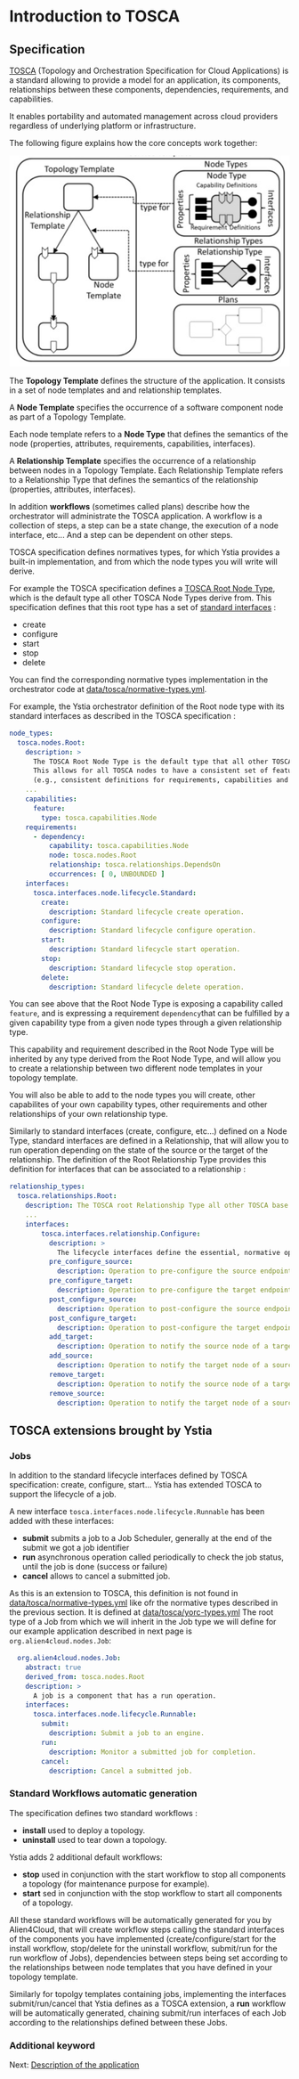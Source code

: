 # Introduction to TOSCA

## Specification

[TOSCA](https://docs.oasis-open.org/tosca/TOSCA-Simple-Profile-YAML/v1.2/os/TOSCA-Simple-Profile-YAML-v1.2-os.html) (Topology
and Orchestration Specification for Cloud Applications) is a standard allowing to provide a model for an application, its components, relationships between these components, dependencies, requirements, and capabilities.

It enables portability and automated management across cloud providers regardless of underlying platform or infrastructure.

The following figure explains how the core concepts work together:

![TOSCA figure](images/tosca.png)

The **Topology Template** defines the structure of the application. It consists in a set of node templates and and relationship templates.

A **Node Template** specifies the occurrence of a software component node as part of a Topology Template.

Each node template refers to a **Node Type** that defines the semantics of the node (properties, attributes, requirements, capabilities, interfaces).

A **Relationship Template** specifies the occurrence of a relationship between nodes in a Topology Template. Each Relationship Template refers to a Relationship Type that defines the semantics of the relationship (properties, attributes, interfaces).

In addition **workflows** (sometimes called plans) describe how the orchestrator will administrate the TOSCA application. A workflow is a collection of steps, a step can be a state change, the execution of a node interface, etc... And a step can be dependent on other steps.

TOSCA specification defines normatives types, for which Ystia provides a built-in implementation, and from which the node types you will write will derive.

For example the TOSCA specification defines a [TOSCA Root Node Type](https://docs.oasis-open.org/tosca/TOSCA-Simple-Profile-YAML/v1.2/os/TOSCA-Simple-Profile-YAML-v1.2-os.html#_Toc528072956), which is the default type all other TOSCA Node Types derive from.
This specification defines that this root type has a set of [standard interfaces](https://docs.oasis-open.org/tosca/TOSCA-Simple-Profile-YAML/v1.2/os/TOSCA-Simple-Profile-YAML-v1.2-os.html#DEFN_TYPE_ITFC_NODE_LIFECYCLE_STANDARD) :
* create
* configure
* start
* stop
* delete

You can find the corresponding normative types implementation in the orchestrator code at [data/tosca/normative-types.yml](https://github.com/ystia/yorc/blob/develop/data/tosca/normative-types.yml).

For example, the Ystia orchestrator definition of the Root node type with its standard interfaces as described in the TOSCA specification :

```yaml
node_types:
  tosca.nodes.Root:
    description: >
      The TOSCA Root Node Type is the default type that all other TOSCA base Node Types derive from.
      This allows for all TOSCA nodes to have a consistent set of features for modeling and management
      (e.g., consistent definitions for requirements, capabilities and lifecycle interfaces).
    ...
    capabilities:
      feature:
        type: tosca.capabilities.Node
    requirements:
      - dependency:
          capability: tosca.capabilities.Node
          node: tosca.nodes.Root
          relationship: tosca.relationships.DependsOn
          occurrences: [ 0, UNBOUNDED ]
    interfaces:
      tosca.interfaces.node.lifecycle.Standard:
        create:
          description: Standard lifecycle create operation.
        configure:
          description: Standard lifecycle configure operation.
        start:
          description: Standard lifecycle start operation.
        stop:
          description: Standard lifecycle stop operation.
        delete:
          description: Standard lifecycle delete operation.
```

You can see above that the Root Node Type is exposing a capability called `feature`, and is expressing a requirement `dependency`that can be fulfilled by a given capability type from a given node types through a given relationship type.

This capability and requirement described in the Root Node Type will be inherited by any type derived from the Root Node Type, and will allow you to create a relationship between two different node templates in your topology template.

You will also be able to add to the node types you will create, other capabilites of your own capability types, other requirements and other relationships of your own relationship type.
 
Similarly to standard interfaces (create, configure, etc...) defined on a Node Type, standard interfaces are defined in a Relationship, that will allow you to run operation depending on the state of the source or the target of the relationship.
The definition of the Root Relationship Type provides this definition for interfaces that can be associated to a relationship :

```yaml
relationship_types:
  tosca.relationships.Root:
    description: The TOSCA root Relationship Type all other TOSCA base Relationship Types derive from
    ...
    interfaces:
        tosca.interfaces.relationship.Configure:
          description: >
            The lifecycle interfaces define the essential, normative operations that each TOSCA Relationship Types may support.
          pre_configure_source:
            description: Operation to pre-configure the source endpoint.
          pre_configure_target:
            description: Operation to pre-configure the target endpoint.
          post_configure_source:
            description: Operation to post-configure the source endpoint.
          post_configure_target:
            description: Operation to post-configure the target endpoint.
          add_target:
            description: Operation to notify the source node of a target node being added via a relationship.
          add_source:
            description: Operation to notify the target node of a source node which is now available via a relationship.
          remove_target:
            description: Operation to notify the source node of a target node being removed from a relationship.
          remove_source:
            description: Operation to notify the target node of a source node being removed from a relationship.
```

## TOSCA extensions brought by Ystia

### Jobs

In addition to the standard lifecycle interfaces defined by TOSCA specification: create, configure, start... Ystia has extended TOSCA to support the lifecycle of a job.

A new interface `tosca.interfaces.node.lifecycle.Runnable` has been added with these interfaces:
* **submit** submits a job to a Job Scheduler, generally at the end of the submit we got a job identifier
* **run** asynchronous operation called periodically to check the job status, until the job is done (success or failure)
* **cancel** allows to cancel a submitted job.

As this is an extension to TOSCA, this definition is not found in [data/tosca/normative-types.yml](https://github.com/ystia/yorc/blob/develop/data/tosca/normative-types.yml) like ofr the normative types described in the previous section.
It is defined at [data/tosca/yorc-types.yml](https://github.com/ystia/yorc/blob/develop/data/tosca/yorc-types.yml)
The root type of a Job from which we will inherit in the Job type we will define for our example application described in next page is `org.alien4cloud.nodes.Job`:

```yaml
  org.alien4cloud.nodes.Job:
    abstract: true
    derived_from: tosca.nodes.Root
    description: >
      A job is a component that has a run operation.
    interfaces:
      tosca.interfaces.node.lifecycle.Runnable:
        submit:
          description: Submit a job to an engine.
        run:
          description: Monitor a submitted job for completion.
        cancel:
          description: Cancel a submitted job.
```

### Standard Workflows automatic generation

The specification defines two standard workflows :
  * **install** used to deploy a topology.
  * **uninstall** used to tear down a topology.
  
Ystia adds 2 additional default workflows:
  * **stop** used in conjunction with the start workflow to stop all components a topology (for maintenance purpose for example).
  * **start** sed in conjunction with the stop workflow to start all components of a topology.
  

All these standard workflows will be automatically generated for you by Alien4Cloud, that will create workflow steps calling the standard interfaces of the components you have implemented (create/configure/start for the install workflow, stop/delete for the uninstall workflow, submit/run for the run workflow of Jobs), dependencies between steps being set according to the relationships between node templates that you have defined in your topology template.

Similarly for topolgy templates containing jobs, implementing the interfaces submit/run/cancel that Ystia defines as a TOSCA extension, a **run** workflow will be automatically generated, chaining submit/run interfaces of each Job according to the relationships defined between these Jobs.

### Additional keyword



Next: [Description of the application](description.md)
